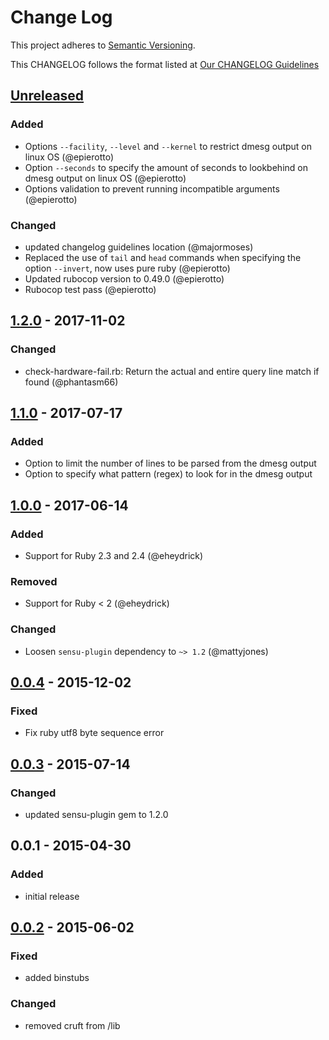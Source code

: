 # Change Log
This project adheres to [Semantic Versioning](http://semver.org/).

This CHANGELOG follows the format listed at [Our CHANGELOG Guidelines](https://github.com/sensu-plugins/community/blob/master/HOW_WE_CHANGELOG.md)

## [Unreleased]
### Added
- Options `--facility`, `--level` and `--kernel` to restrict dmesg output on linux OS (@epierotto)
- Option `--seconds` to specify the amount of seconds to lookbehind on dmesg output on linux OS (@epierotto)
- Options validation to prevent running incompatible arguments (@epierotto)

### Changed
- updated changelog guidelines location (@majormoses)
- Replaced the use of `tail` and `head` commands when specifying the option `--invert`, now uses pure ruby (@epierotto)
- Updated rubocop version to 0.49.0 (@epierotto)
- Rubocop test pass (@epierotto)

## [1.2.0] - 2017-11-02
### Changed
- check-hardware-fail.rb: Return the actual and entire query line match if found (@phantasm66)

## [1.1.0] - 2017-07-17
### Added
- Option to limit the number of lines to be parsed from the dmesg output
- Option to specify what pattern (regex) to look for in the dmesg output

## [1.0.0] - 2017-06-14
### Added
- Support for Ruby 2.3 and 2.4 (@eheydrick)

### Removed
- Support for Ruby < 2 (@eheydrick)

### Changed
- Loosen `sensu-plugin` dependency to `~> 1.2` (@mattyjones)

## [0.0.4] - 2015-12-02
### Fixed
- Fix ruby utf8 byte sequence error

## [0.0.3] - 2015-07-14
### Changed
- updated sensu-plugin gem to 1.2.0

## 0.0.1 - 2015-04-30

### Added
- initial release

## [0.0.2] - 2015-06-02
### Fixed
- added binstubs

### Changed
- removed cruft from /lib

[Unreleased]: https://github.com/sensu-plugins/sensu-plugins-hardware/compare/1.2.0...HEAD
[1.2.0]: https://github.com/sensu-plugins/sensu-plugins-hardware/compare/1.1.0...1.2.0
[1.1.0]: https://github.com/sensu-plugins/sensu-plugins-hardware/compare/1.0.0...1.1.0
[1.0.0]: https://github.com/sensu-plugins/sensu-plugins-hardware/compare/0.0.4...1.0.0
[0.0.4]: https://github.com/sensu-plugins/sensu-plugins-hardware/compare/0.0.3...0.0.4
[0.0.3]: https://github.com/sensu-plugins/sensu-plugins-hardware/compare/0.0.2...0.0.3
[0.0.2]: https://github.com/sensu-plugins/sensu-plugins-hardware/compare/0.0.1...0.0.2
